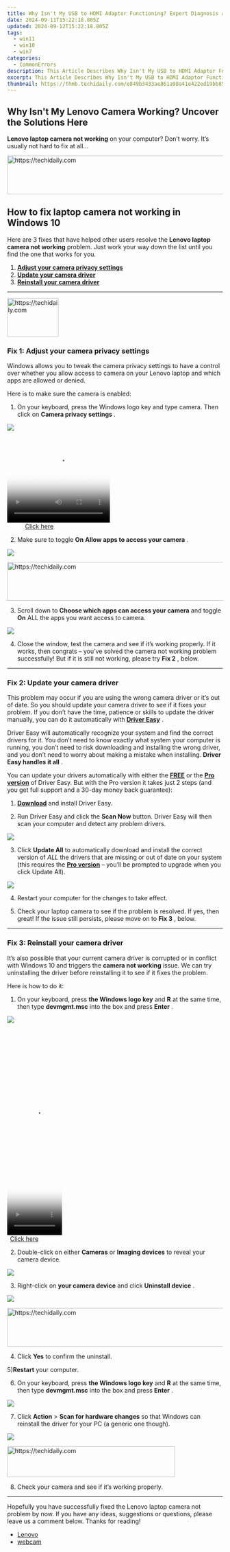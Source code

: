 ```yaml
---
title: Why Isn't My USB to HDMI Adaptor Functioning? Expert Diagnosis and Repairs
date: 2024-09-11T15:22:18.805Z
updated: 2024-09-12T15:22:18.805Z
tags:
  - win11
  - win10
  - win7
categories:
  - CommonErrors
description: This Article Describes Why Isn't My USB to HDMI Adaptor Functioning? Expert Diagnosis and Repairs
excerpt: This Article Describes Why Isn't My USB to HDMI Adaptor Functioning? Expert Diagnosis and Repairs
thumbnail: https://thmb.techidaily.com/e849b3433ae861a98a41e422ed19bb8502406c23628dc5175ac052fdfbe1c181.jpg
---
```


## Why Isn't My Lenovo Camera Working? Uncover the Solutions Here

**Lenovo laptop camera not working** on your computer? Don’t worry. It’s usually not hard to fix at all…

<!-- affiliate ads begin -->
<a href="https://review-au.sjv.io/c/5597632/2135316/14409" target="_top" id="2135316">
  <img src="//a.impactradius-go.com/display-ad/14409-2135316" border="0" alt="https://techidaily.com" width="728" height="90"/>
</a>
<img height="0" width="0" src="https://review-au.sjv.io/i/5597632/2135316/14409" style="position:absolute;visibility:hidden;" border="0" />
<!-- affiliate ads end -->

## How to fix laptop camera not working in Windows 10

 Here are 3 fixes that have helped other users resolve the **Lenovo laptop camera not working**  problem. Just work your way down the list until you find the one that works for you.

1. **[Adjust your camera privacy settings](#F1)**
2. **[Update your camera driver](#F2)**
3. **[Reinstall your camera driver](#F3)**

---

<!-- affiliate ads begin -->
<a href="https://aligracehair.sjv.io/c/5597632/2115908/19272" target="_top" id="2115908">
  <img src="//a.impactradius-go.com/display-ad/19272-2115908" border="0" alt="https://techidaily.com" width="120" height="90"/>
</a>
<img height="0" width="0" src="https://aligracehair.sjv.io/i/5597632/2115908/19272" style="position:absolute;visibility:hidden;" border="0" />
<!-- affiliate ads end -->

### Fix 1: Adjust your camera privacy settings

 Windows allows you to tweak the camera privacy settings to have a control over whether you allow access to camera on your Lenovo laptop and which apps are allowed or denied.

Here is to make sure the camera is enabled:

 1) On your keyboard, press the Windows logo key and type camera. Then click on **Camera privacy settings** .

![](https://images.drivereasy.com/wp-content/uploads/2018/11/img_5bdff3b628678.png)

<!-- affiliate ads begin -->
<span id="1912746">
					<video width="240" height="200" style="cursor:pointer"
           poster="//a.impactradius-go.com/display-clicktoplayimage/1912746.png"
           onclick="if(!this.playClicked){this.play();this.setAttribute('controls',true);this.playClicked=true;}">
	   <source src="//a.impactradius-go.com/display-ad/20231-1912746">
	   <img src="//a.impactradius-go.com/display-clicktoplayimage/1912746.png" style="border: none; height: 100%; width: 100%; object-fit: contain">
	</video>
	<div style="width:150px;text-align:center"><a href="javascript:window.open(decodeURIComponent('https%3A%2F%2Fmindmanager.sjv.io%2Fc%2F5597632%2F1912746%2F20231'), '_blank');void(0);">Click here</a></div>
</span>
<img height="0" width="0" src="https://imp.pxf.io/i/5597632/1912746/20231" style="position:absolute;visibility:hidden;" border="0" />
<!-- affiliate ads end -->

 2) Make sure to toggle **On** **Allow apps to access your camera** .

![](https://images.drivereasy.com/wp-content/uploads/2018/11/img_5bdff5be2b4ad.jpg)

<!-- affiliate ads begin -->
<a href="https://ephamedtechinc.pxf.io/c/5597632/2135473/26400" target="_top" id="2135473">
  <img src="//a.impactradius-go.com/display-ad/26400-2135473" border="0" alt="https://techidaily.com" width="728" height="90"/>
</a>
<img height="0" width="0" src="https://ephamedtechinc.pxf.io/i/5597632/2135473/26400" style="position:absolute;visibility:hidden;" border="0" />
<!-- affiliate ads end -->

 3) Scroll down to **Choose which apps can access your camera** and toggle **On** ALL the apps you want access to camera.

![](https://images.drivereasy.com/wp-content/uploads/2018/11/img_5bdff6254a550.jpg)

 4) Close the window, test the camera and see if it’s working properly. If it works, then congrats – you’ve solved the camera not working problem successfully! But if it is still not working, please try **Fix 2** , below.

---

### Fix 2: Update your camera driver

 This problem may occur if you are using the wrong camera driver or it’s out of date. So you should update your camera driver to see if it fixes your problem. If you don’t have the time, patience or skills to update the driver manually, you can do it automatically with **[Driver Easy](https://tools.techidaily.com/drivereasy/download/)**  .

 Driver Easy will automatically recognize your system and find the correct drivers for it. You don’t need to know exactly what system your computer is running, you don’t need to risk downloading and installing the wrong driver, and you don’t need to worry about making a mistake when installing. **Driver Easy handles it all** .

 You can update your drivers automatically with either the **[FREE](https://tools.techidaily.com/drivereasy/download/)**  or the **[Pro version](https://tools.techidaily.com/drivereasy/download/)**  of Driver Easy. But with the Pro version it takes just 2 steps (and you get full support and a 30-day money back guarantee):

 1) **[Download](https://tools.techidaily.com/drivereasy/download/)**  and install Driver Easy.

 2) Run Driver Easy and click the **Scan Now** button. Driver Easy will then scan your computer and detect any problem drivers.

![](https://images.drivereasy.com/wp-content/uploads/2019/08/image-744.png)

 3) Click **Update All** to automatically download and install the correct version of _ALL_ the drivers that are missing or out of date on your system (this requires the[](https://tools.techidaily.com/drivereasy/download/) **[Pro version](https://tools.techidaily.com/drivereasy/download/)**  – you’ll be prompted to upgrade when you click Update All).

![](https://images.drivereasy.com/wp-content/uploads/2019/08/image-743.png)

4) Restart your computer for the changes to take effect.

5) Check your laptop camera to see if the problem is resolved. If yes, then great! If the issue still persists, please move on to **Fix 3** , below.

---

### Fix 3: Reinstall your camera driver

 It’s also possible that your current camera driver is corrupted or in conflict with Windows 10 and triggers the **camera not working** issue. We can try uninstalling the driver before reinstalling it to see if it fixes the problem.

Here is how to do it:

 1) On your keyboard, press **the Windows logo key** and **R**  at the same time, then type **devmgmt.msc** into the box and press **Enter** .

![](https://images.drivereasy.com/wp-content/uploads/2018/11/img_5be00c2cd78eb.png)

<!-- affiliate ads begin -->
<span id="1977020">
					<video width="128" height="480" style="cursor:pointer"
           poster="//a.impactradius-go.com/display-clicktoplayimage/1977020.png"
           onclick="if(!this.playClicked){this.play();this.setAttribute('controls',true);this.playClicked=true;}">
	   <source src="//a.impactradius-go.com/display-ad/22993-1977020">
	   <img src="//a.impactradius-go.com/display-clicktoplayimage/1977020.png" style="border: none; height: 100%; width: 100%; object-fit: contain">
	</video>
	<div style="width:80px;text-align:center"><a href="javascript:window.open(decodeURIComponent('https%3A%2F%2Fhomestyler.sjv.io%2Fc%2F5597632%2F1977020%2F22993'), '_blank');void(0);">Click here</a></div>
</span>
<img height="0" width="0" src="https://imp.pxf.io/i/5597632/1977020/22993" style="position:absolute;visibility:hidden;" border="0" />
<!-- affiliate ads end -->

 2) Double-click on either **Cameras**  or **Imaging devices** to reveal your camera device.

![](https://images.drivereasy.com/wp-content/uploads/2019/08/image-741.png)

 3) Right-click on **your camera device** and click **Uninstall device** .

![](https://images.drivereasy.com/wp-content/uploads/2019/08/image-742.png)

<!-- affiliate ads begin -->
<a href="https://ephamedtechinc.pxf.io/c/5597632/2136626/26400" target="_top" id="2136626">
  <img src="//a.impactradius-go.com/display-ad/26400-2136626" border="0" alt="https://techidaily.com" width="728" height="90"/>
</a>
<img height="0" width="0" src="https://ephamedtechinc.pxf.io/i/5597632/2136626/26400" style="position:absolute;visibility:hidden;" border="0" />
<!-- affiliate ads end -->

 4) Click **Yes** to confirm the uninstall.

 5)**Restart** your computer.

 6) On your keyboard, press **the Windows logo key** and **R**  at the same time, then type **devmgmt.msc** into the box and press **Enter** .

![](https://images.drivereasy.com/wp-content/uploads/2018/11/img_5be00c2cd78eb.png)

 7) Click **Action** \> **Scan for hardware changes** so that Windows can reinstall the driver for your PC (a generic one though).

![](https://images.drivereasy.com/wp-content/uploads/2018/11/img_5be01480c86ca.jpg)

<!-- affiliate ads begin -->
<a href="https://aligracehair.sjv.io/c/5597632/2135403/19272" target="_top" id="2135403">
  <img src="//a.impactradius-go.com/display-ad/19272-2135403" border="0" alt="https://techidaily.com" width="392" height="72"/>
</a>
<img height="0" width="0" src="https://aligracehair.sjv.io/i/5597632/2135403/19272" style="position:absolute;visibility:hidden;" border="0" />
<!-- affiliate ads end -->

8) Check your camera and see if it’s working properly.

---

 Hopefully you have successfully fixed the Lenovo laptop camera not problem by now. If you have any ideas, suggestions or questions, please leave us a comment below. Thanks for reading!

* [Lenovo](https://tools.techidaily.com/drivereasy/download/)
* [webcam](https://tools.techidaily.com/drivereasy/download/)

<ins class="adsbygoogle"
     style="display:block"
     data-ad-format="autorelaxed"
     data-ad-client="ca-pub-7571918770474297"
     data-ad-slot="1223367746"></ins>

<ins class="adsbygoogle"
     style="display:block"
     data-ad-client="ca-pub-7571918770474297"
     data-ad-slot="8358498916"
     data-ad-format="auto"
     data-full-width-responsive="true"></ins>



